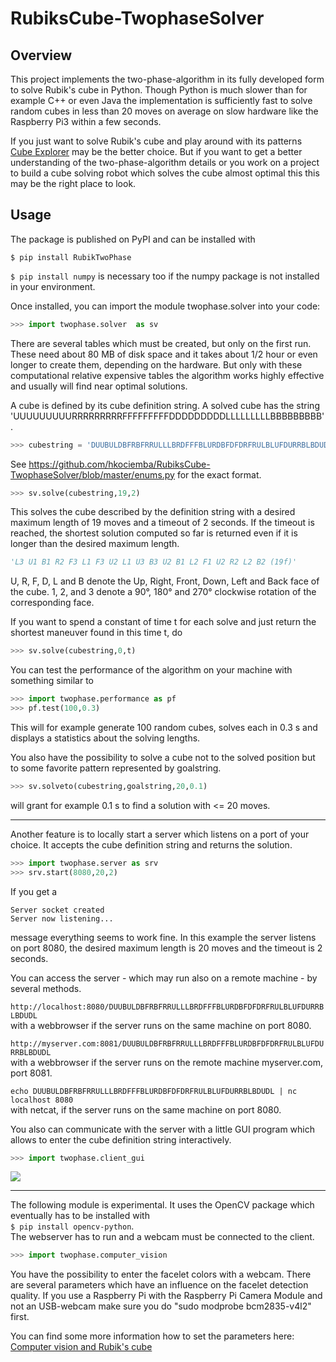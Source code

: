 # RubiksCube-TwophaseSolver
## Overview 
This project implements the two-phase-algorithm in its fully developed form to solve Rubik's cube in Python. Though Python is much slower than for example C++ or even Java the implementation is sufficiently fast to solve random cubes in less than 20 moves on average on slow hardware like the Raspberry Pi3 within a few seconds.

If you just want to solve Rubik's cube and play around with its patterns [Cube Explorer](http://kociemba.org/cube.htm) may be the better choice. But if you want to get a better understanding of the two-phase-algorithm details or you work on a project to build a cube solving robot which solves the cube almost optimal this this may be the right place to look.
## Usage

The package is published on PyPI and can be installed with

```$ pip install RubikTwoPhase``` 

```$ pip install numpy``` is necessary too if the numpy package is not installed in your environment.

Once installed, you can import the module twophase.solver into your code:
```python
>>> import twophase.solver  as sv
```
There are several tables which must be created, but only on the first run. These need about 80 MB of disk space and it takes about 1/2 hour or even longer to create them, depending on the hardware.
But only with these computational relative expensive tables the algorithm works highly effective and usually will find near optimal solutions.

A cube is defined by its cube definition string. A solved cube has the string 'UUUUUUUUURRRRRRRRRFFFFFFFFFDDDDDDDDDLLLLLLLLLBBBBBBBBB'.   
```python
>>> cubestring = 'DUUBULDBFRBFRRULLLBRDFFFBLURDBFDFDRFRULBLUFDURRBLBDUDL'
```
See https://github.com/hkociemba/RubiksCube-TwophaseSolver/blob/master/enums.py for the exact  format.
```python
>>> sv.solve(cubestring,19,2)
```
This solves the cube described by the definition string with a desired maximum length of 19 moves and  a timeout of 2 seconds. If the timeout is reached, the shortest solution computed so far is returned even if it is longer than the desired maximum length.
```python
'L3 U1 B1 R2 F3 L1 F3 U2 L1 U3 B3 U2 B1 L2 F1 U2 R2 L2 B2 (19f)'
```
U, R, F, D, L and B denote the Up, Right, Front, Down, Left and Back face of the cube. 1, 2, and 3 denote a 90°, 180° and 270° clockwise rotation of the corresponding face. 

If you want to spend a constant of time t for each solve and just return the shortest maneuver found in this time t, do
```python
>>> sv.solve(cubestring,0,t)
```
You can test the performance of the algorithm on your machine with something similar to
```python
>>> import twophase.performance as pf
>>> pf.test(100,0.3)
```
This will for example generate 100 random cubes, solves each in 0.3 s and displays a statistics about the solving lengths.   

You also have the possibility to solve a cube not to the solved position but to some favorite pattern represented by goalstring.

```python
>>> sv.solveto(cubestring,goalstring,20,0.1)
```
will grant for example 0.1 s to find a solution with <= 20 moves.   

***

Another feature is to locally start a server which listens on a port of your choice. It accepts the cube definition string and returns the solution.
```python
>>> import twophase.server as srv
>>> srv.start(8080,20,2)
```   
If you get a   

```Server socket created```  
```Server now listening...```   

message everything seems to work fine.
In this example the server listens on port 8080, the desired maximum length is 20 moves and the timeout is 2 seconds.

You can access the server - which may run also on a remote machine - by several methods.

```http://localhost:8080/DUUBULDBFRBFRRULLLBRDFFFBLURDBFDFDRFRULBLUFDURRBLBDUDL```  
 with a webbrowser if the server runs on the same machine on port 8080.  

```http://myserver.com:8081/DUUBULDBFRBFRRULLLBRDFFFBLURDBFDFDRFRULBLUFDURRBLBDUDL```  
with a webbrowser if the server runs on the remote machine myserver.com, port 8081.  

```echo DUUBULDBFRBFRRULLLBRDFFFBLURDBFDFDRFRULBLUFDURRBLBDUDL | nc localhost 8080```  
with netcat, if the server runs on the same machine on port 8080.  

You also can communicate with the server with a little GUI program which allows to enter the cube definition string interactively.
```python
>>> import twophase.client_gui
```

![](gui_client.jpg "")

***
The following module is experimental. It uses the OpenCV package which eventually has to be installed with   
```$ pip install opencv-python```.   
The webserver has to run and a webcam must be connected to the client.
```python
>>> import twophase.computer_vision
```

You have the possibility to enter the facelet colors with a webcam. There are several parameters which have an influence on the facelet detection quality.  If you use a Raspberry Pi with the Raspberry Pi Camera Module  and not an USB-webcam make sure you do "sudo modprobe bcm2835-v4l2" first. 

You can find some more information how to set the parameters here:
[Computer vision and Rubik's cube](http://kociemba.org/computervision.html)
